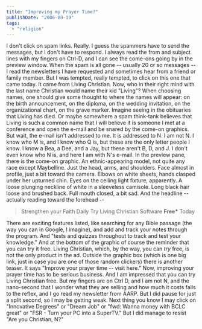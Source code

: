 ```yaml
---
title: "Improving my Prayer Time?"
publishDate: "2006-09-19"
tags: 
  - "religion"
---
```


I don't click on spam links. Really. I guess the spammers have to send the messages, but I don't have to respond. I always read the from and subject lines with my fingers on Ctrl-D, and I can see the come-ons going by in the preview window. When the spam is all gone -- usually 20 or so messages -- I read the newsletters I have requested and sometimes hear from a friend or family member. But I was tempted, really tempted, to click on this one that came today. It came from Living Christian. Now, who in their right mind with the last name Christian would name their kid "Living"? When choosing names, one should give some thought to where the names will appear: on the birth announcement, on the diploma, on the wedding invitation, on the organizational chart, on the grave marker. Imagine seeing in the obituaries that Living has died. Or maybe somewhere a spam think-tank believes that Living is such a common name that I will believe it is someone I met at a conference and open the e-mail and be snared by the come-on graphics. But wait, the e-mail isn't addressed to me. It is addressed to N. I am not N. I know who M is, and I know who Q is, but these are the only letter people I know. I know a Bea, a Dee, and a Jay, but these aren't B, D, and J. I don't even know who N is, and here I am with N's e-mail. In the preview pane, there is the come-on graphic. An ethnic-appearing model, not quite any race except Maybelline. Just the head, arms, and shoulders. Face almost in profile, just a bit toward the camera. Elbows on white sheets, hands clasped under her upturned chin. Eyes on the ceiling light fixture, apparently. A loose plunging neckline of white in a sleeveless camisole. Long black hair loose and brushed back. Full mouth closed, a bit sad. And the headline -- actually reading toward the forehead --

> Strengthen your Faith Daily Try Living Christian Software **Free\*** Today

There are exciting features listed, like searching for any Bible passage (the way you can in Google, I imagine), and add and track your notes through the program. And "tests and quizzes throughout to track and test your knowledge." And at the bottom of the graphic of course the reminder that you can try it free. Living Christian, which, by the way, you can _try_ free, is not the only product in the ad. Outside the graphic box (which is one big link, just in case you are one of those random clickers) there is another teaser. It says "Improve your prayer time -- visit here." Now, improving your prayer time has to be serious business. And I am impressed that you can try Living Christian free. But my fingers are on Ctrl D, and I am not N, and the nano-second that I wonder what they are selling and how much it costs falls to the reflex, and I go read my newsletter from AARP. But I did pause for just a split second, so I may be getting weak. Next thing you know I may click on "Innovative Degrees" or "Dream Job" or "fwd: Wanna money with BCLC great" or "FSR - Turn your PC into a SuperTV." But I did manage to resist "Are you Christian, N?"
